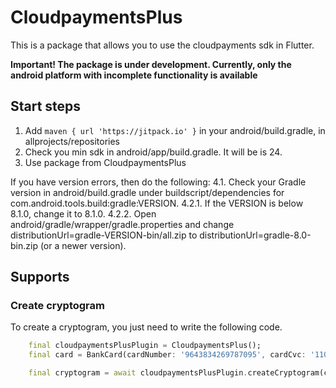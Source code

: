 # CloudpaymentsPlus

This is a package that allows you to use the cloudpayments sdk in Flutter.

**Important! The package is under development. Currently, only the android platform with incomplete functionality is available**

## Start steps
1. Add ```maven { url 'https://jitpack.io' }``` in your android/build.gradle, in allprojects/repositories
2. Check you min sdk in android/app/build.gradle. It will be is 24.
3. Use package from CloudpaymentsPlus 

If you have version errors, then do the following:
4.1. Check your Gradle version in android/build.gradle under buildscript/dependencies for com.android.tools.build:gradle:VERSION.
4.2.1. If the VERSION is below 8.1.0, change it to 8.1.0.
4.2.2. Open android/gradle/wrapper/gradle.properties and change distributionUrl=gradle-VERSION-bin/all.zip to distributionUrl=gradle-8.0-bin.zip (or a newer version).

## Supports
### Create cryptogram

To create a cryptogram, you just need to write the following code.
```dart
    final cloudpaymentsPlusPlugin = CloudpaymentsPlus();
    final card = BankCard(cardNumber: '9643834269787095', cardCvc: '110', cardDate: '02/2028');

    final cryptogram = await cloudpaymentsPlusPlugin.createCryptogram(card: card, publicId: 'your publicId', publicKey: 'your publicKey');
```